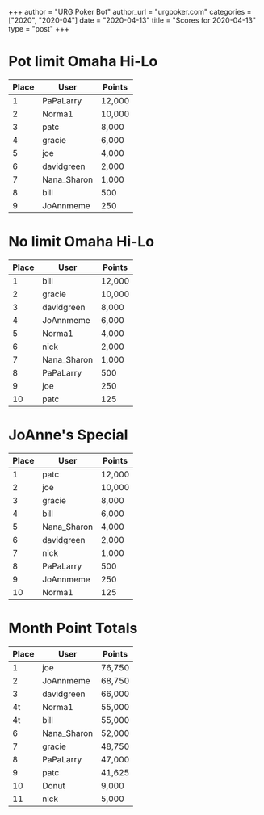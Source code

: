 +++
author = "URG Poker Bot"
author_url = "urgpoker.com"
categories = ["2020", "2020-04"]
date = "2020-04-13"
title = "Scores for 2020-04-13"
type = "post"
+++
# Pot limit Omaha Hi-Lo

| Place | User | Points |
|-------|------|--------|
| 1 | PaPaLarry | 12,000 |
| 2 | Norma1 | 10,000 |
| 3 | patc | 8,000 |
| 4 | gracie | 6,000 |
| 5 | joe | 4,000 |
| 6 | davidgreen | 2,000 |
| 7 | Nana_Sharon | 1,000 |
| 8 | bill | 500 |
| 9 | JoAnnmeme | 250 |

# No limit Omaha Hi-Lo

| Place | User | Points |
|-------|------|--------|
| 1 | bill | 12,000 |
| 2 | gracie | 10,000 |
| 3 | davidgreen | 8,000 |
| 4 | JoAnnmeme | 6,000 |
| 5 | Norma1 | 4,000 |
| 6 | nick | 2,000 |
| 7 | Nana_Sharon | 1,000 |
| 8 | PaPaLarry | 500 |
| 9 | joe | 250 |
| 10 | patc | 125 |

# JoAnne's Special

| Place | User | Points |
|-------|------|--------|
| 1 | patc | 12,000 |
| 2 | joe | 10,000 |
| 3 | gracie | 8,000 |
| 4 | bill | 6,000 |
| 5 | Nana_Sharon | 4,000 |
| 6 | davidgreen | 2,000 |
| 7 | nick | 1,000 |
| 8 | PaPaLarry | 500 |
| 9 | JoAnnmeme | 250 |
| 10 | Norma1 | 125 |

# Month Point Totals

| Place | User | Points |
|-------|------|--------|
| 1 | joe | 76,750 |
| 2 | JoAnnmeme | 68,750 |
| 3 | davidgreen | 66,000 |
| 4t | Norma1 | 55,000 |
| 4t | bill | 55,000 |
| 6 | Nana_Sharon | 52,000 |
| 7 | gracie | 48,750 |
| 8 | PaPaLarry | 47,000 |
| 9 | patc | 41,625 |
| 10 | Donut | 9,000 |
| 11 | nick | 5,000 |

